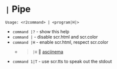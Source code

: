 <!-- TITLE: | pipe -->

# `|` Pipe
```
Usage: <r2command> | <program|H|>
```

- `command |?`   - show this help
- `command |`    - disable scr.html and scr.color
- `command |H`   - enable scr.html, respect scr.color
	- > `|H` 🚀 [asciinema](https://asciinema.org/a/0sxRIKlLDn7Qv16BAVVdWcYey)
- `command 1|T` - use scr.tts to speak out the stdout


<p hidden>pipe</p>